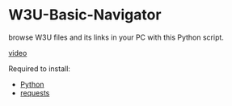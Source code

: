 # W3U-Basic-Navigator
browse W3U files and its links in your PC with this Python script.

[video](https://github.com/user-attachments/assets/189a82f9-e753-48d4-a06d-f60ce1722581)

Required to install:
- [Python](https://www.python.org/)
- [requests](https://pypi.org/project/requests/)
